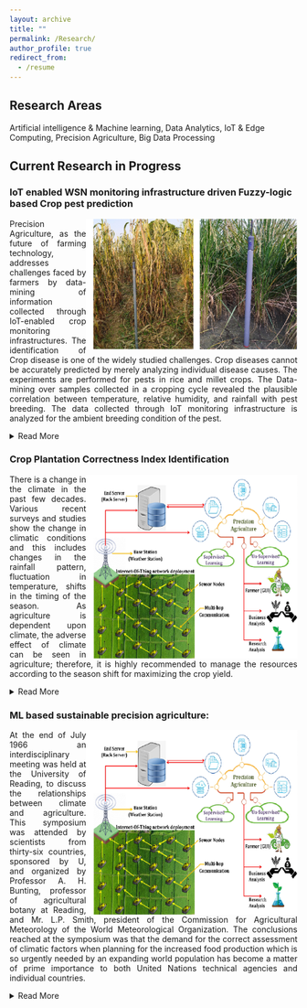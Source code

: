 ```yaml
---
layout: archive 
title: ""
permalink: /Research/
author_profile: true
redirect_from:
  - /resume
---
```


## Research Areas 
Artificial intelligence & Machine learning,	Data Analytics, IoT & Edge Computing,	Precision Agriculture, Big Data Processing

## Current Research in Progress

### **IoT enabled WSN monitoring infrastructure driven Fuzzy-logic based Crop pest prediction**
<p align="justify"> <img align="right" src="/images/proj2.png" width="370">
Precision Agriculture, as the future of farming technology, addresses challenges faced by farmers by data-mining of information collected through IoT-enabled crop monitoring infrastructures. The identification of Crop disease is one of the widely studied challenges. Crop diseases cannot be accurately predicted by merely analyzing individual disease causes. The experiments are performed for pests in rice and millet crops. The Data-mining over samples collected in a cropping cycle revealed the plausible correlation between temperature, relative humidity, and rainfall with pest breeding. The data collected through IoT monitoring infrastructure is analyzed for the ambient breeding condition of the pest. 
  
<details>
 <summary>Read More</summary>
These conditions are then employed to design the knowledge base of the fuzzy system. More specifically, the linguistic variables of the fuzzy membership function are optimized using a genetic algorithm for close prediction of pest breeding in given environmental conditions. The work verified that the weather factors have a strong impact on the occurrence of pests and diseases, and the fuzzy logic-based pest predication through IoT application development services will help farmers to take precautionary measures beforehand.
Despite using chemical pesticides and various non-chemical methods like crop rotation and genetic improvement of the crop, more than 40% of the total food produced is destroyed every year by weeds, molds, and other pests. As the world’s population has grown significantly and will continue to grow, by the middle of this century, it is estimated that the world will require more than 70% of its food. The use of pesticides and fungicides not only generates high costs for farmers but also pollutes the environment. The productivity and profitability of crops are reduced by all types of pathogens like insects, weeds, fungi, viruses, and mites. Therefore, usage should be reduced. In short, looking at the productivity and quality of crops, pollution, and pesticide costs, we can understand the importance of IoT Predictive Systems. Various works in the literature show the correlation between crop growth stages, weather conditions, and pest growing conditions. Despite the association between these three entities, there is no doubt that climate is a vital factor that operates between pests and crops. It is possible to develop a prediction system only after understanding this relationship to reduce pest growth. Various studies have reported that meteorological factors like rainfall, temperature, humidity, condensation, and precipitation have a direct influence on the pests growing conditions. Some analysis also states temperature and rainfall as significant factors for pest growth. For example, the growth of certain pests increases when the climate is hot and humid. It has also been observed that an increase in rainfall also helps in the spread of plant diseases. Hence, there is a need to monitoring meteorological data such as rain, moisture, and condensation to take beforehand preventive measures for the possible occurrence of the pest and frequency of pesticide and fungicide use.
</details></p>

### **Crop Plantation Correctness Index Identification**
<p align="justify"> <img align="right" src="/images/proj1.png" width="370">
There is a change in the climate in the past few decades. Various recent surveys and studies show the change in climatic conditions and this includes changes in the rainfall pattern, fluctuation in temperature, shifts in the timing of the season. As agriculture is dependent upon climate, the adverse effect of climate can be seen in agriculture; therefore, it is highly recommended to manage the resources according to the season shift for maximizing the crop yield.
  
<details>
 <summary>Read More</summary>
The weather directly influences agriculture, starting from the sowing of the seed to the harvest of the crop. Hence, well-planned and well-scheduled planting date is a must requirement for higher productivity; this will help efficient utilization of resources like water for irrigation, fertilizers, and pesticides and increase the farmers’ profit. At present, farmers generally follow a fixed planting schedule, which they are practicing for years. As there is a shift in the climatic conditions, a planting schedule based on the previous knowledge can lead to a decline in production, loss in labor cost, depletion of soil fertility, etc. The simplest way to face this challenge is to change the planting schedule. Considering the past year’s data and knowing the amount of climate shift can help in preparing a cropping schedule. Various studies also support the importance of selecting a correct planting date, which also helps in proper water management.
</details></p>

### **ML based sustainable precision agriculture:**
<p align="justify"> <img align="right" src="/images/proj1.png" width="370">
At the end of July 1966 an interdisciplinary meeting was held at the University of Reading, to discuss the relationships between climate and agriculture. This symposium was attended by scientists from thirty-six countries, sponsored by U, and organized by Professor A. H. Bunting, professor of agricultural botany at Reading, and Mr. L.P. Smith, president of the Commission for Agricultural Meteorology of the World Meteorological Organization. The conclusions reached at the symposium was that the demand for the correct assessment of climatic factors when planning for the increased food production which is so urgently needed by an expanding world population has become a matter of prime importance to both United Nations technical agencies and individual countries.

<details>
 <summary>Read More</summary>
Time is short, and if the fundamental scientific knowledge is as yet so incomplete that it cannot point immediately to the best solution to any specific problem, at the very least it should be adequate to avoid errors. The cost of the mis-use of land is no longer measured in terms of money, but in human lives. The “Internet of Things” (IoT) is a highly promising family of technologies which is capable of offering many solutions towards the modernization of agriculture. Scientific groups and research institutions, as well as the industry, are in a race trying to deliver more and more IoT products to the agricultural business stakeholders, and, eventually, lay the foundations to have a clear role when IoT becomes a mainstream technology. At the same time Cloud Computing, which is already very popular, and Fog Computing provide sufficient resources and solutions to sustain, store and analyses the huge amounts of data generated by IoT devices. The management and analysis of IoT data (“Big Data”) can be used to automate processes, predict situations and improve many activities, even in real-time. Moreover, the concept of interoperability among heterogeneous devices inspired the creation of the appropriate tools, with which new applications and services can be created and give an added value to the data flows produced at the edge of the network. The agricultural sector was highly affected by Wireless Sensor Network (WSN) technologies and is expected to be equally benefited by the IoT.
</details></p>
